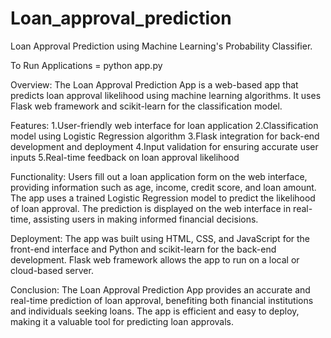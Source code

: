 # Loan_approval_prediction
Loan Approval Prediction using Machine Learning's Probability Classifier.

To Run Applications = python app.py


Overview:
The Loan Approval Prediction App is a web-based app that predicts loan approval likelihood using machine learning algorithms. It uses Flask web framework and scikit-learn for the classification model.

Features:
1.User-friendly web interface for loan application
2.Classification model using Logistic Regression algorithm
3.Flask integration for back-end development and deployment
4.Input validation for ensuring accurate user inputs
5.Real-time feedback on loan approval likelihood

Functionality:
Users fill out a loan application form on the web interface, providing information such as age, income, credit score, and loan amount. The app uses a trained Logistic Regression model to predict the likelihood of loan approval. The prediction is displayed on the web interface in real-time, assisting users in making informed financial decisions.

Deployment:
The app was built using HTML, CSS, and JavaScript for the front-end interface and Python and scikit-learn for the back-end development. Flask web framework allows the app to run on a local or cloud-based server.

Conclusion:
The Loan Approval Prediction App provides an accurate and real-time prediction of loan approval, benefiting both financial institutions and individuals seeking loans. The app is efficient and easy to deploy, making it a valuable tool for predicting loan approvals.
